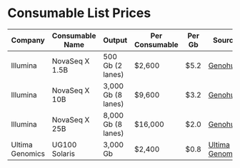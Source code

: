 # Consumable List Prices

| Company         | Consumable Name | Output             | Per Consumable | Per Gb  | Source  |
|-----------------|-----------------|--------------------|----------------|---------|---------|
| Illumina        | NovaSeq X 1.5B  | 500 Gb (2 lanes)   | $2,600         | $5.2    | [Genohub](https://genohub.com/ngs-sequencer/2/illumina-novaseq-x/) |
| Illumina        | NovaSeq X 10B   | 3,000 Gb (8 lanes) | $9,600         | $3.2    | [Genohub](https://genohub.com/ngs-sequencer/2/illumina-novaseq-x/) |
| Illumina        | NovaSeq X 25B   | 8,000 Gb (8 lanes) | $16,000        | $2.0    | [Genohub](https://genohub.com/ngs-sequencer/2/illumina-novaseq-x/) |
| Ultima Genomics | UG100 Solaris   | 3,000 Gb           | $2,400         | $0.8    | [Ultima Genomics](https://www.ultimagenomics.com/products/ug-100-sequencing-platform/) |


